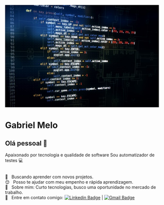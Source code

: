<img width="auto" src="https://github.com/GabrielMeloM/GabrielMeloM/blob/master/banner.jpg">


# Gabriel Melo

## Olá pessoal 👋
Apaixonado por tecnologia e qualidade de software
Sou automatizador de testes :computer:

 <br/> :purple_heart: &nbsp; Buscando aprender com novos projetos.
 <br/> :blush: &nbsp; Posso te ajudar com meu empenho e rápida aprendizagem.
 <br/> 💬  &nbsp; Sobre mim: Curto tecnologias, busco uma oportunidade no mercado de trabalho.
 <br/> :email: &nbsp; Entre em contato comigo: [![Linkedin Badge](https://img.shields.io/badge/-GabrielMelo-blue?style=flat-square&logo=Linkedin&logoColor=white&link=https://https://www.linkedin.com/in/gabrielmelotxr/)](https://www.linkedin.com/in/gabrielmelotxr/) 
| 
[![Gmail Badge](https://img.shields.io/badge/-gabrielmelotxr@gmail.com-c14438?style=flat-square&logo=Gmail&logoColor=white&link=mailto:gabrielmelotxr@gmail.com)](mailto:gabrielmelotxr@gmail.com)
